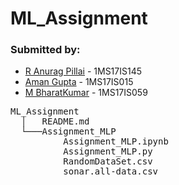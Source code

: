 # ML_Assignment
### Submitted by:
* [R Anurag Pillai](https://github.com/CodesOfAnurag/) - 1MS17IS145 <br>
* [Aman Gupta](https://github.com/aman1698) - 1MS17IS015 <br>
* [M BharatKumar](https://github.com/MBharatKumar) - 1MS17IS059 <br>

<pre>
ML_Assignment
  │   README.md
  └───Assignment_MLP
          Assignment_MLP.ipynb
          Assignment_MLP.py
          RandomDataSet.csv
          sonar.all-data.csv
</pre>
